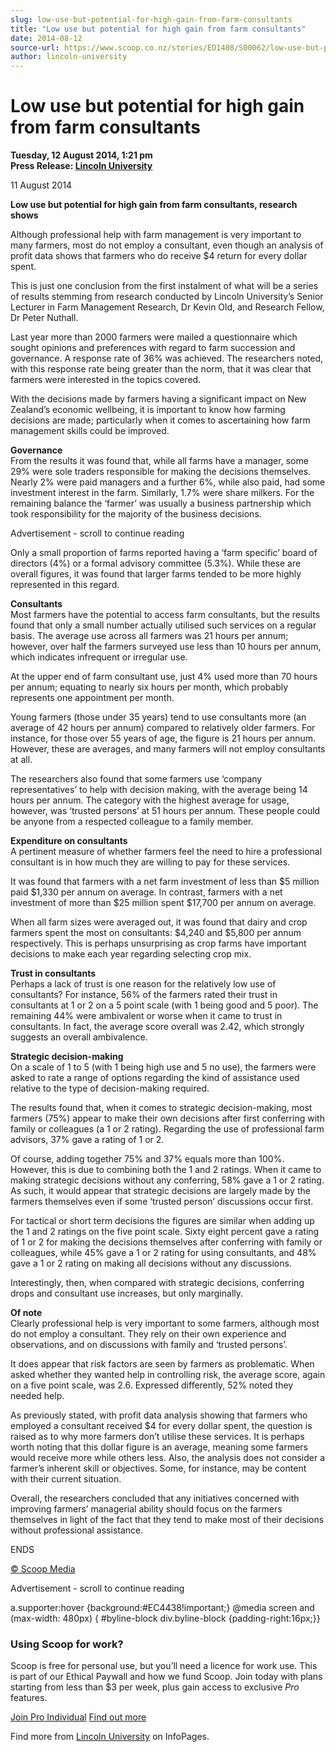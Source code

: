 ```yaml
---
slug: low-use-but-potential-for-high-gain-from-farm-consultants
title: "Low use but potential for high gain from farm consultants"
date: 2014-08-12
source-url: https://www.scoop.co.nz/stories/ED1408/S00062/low-use-but-potential-for-high-gain-from-farm-consultants.htm
author: lincoln-university
---
```

Low use but potential for high gain from farm consultants
=========================================================

**Tuesday, 12 August 2014, 1:21 pm**  
**Press Release: [Lincoln University](https://info.scoop.co.nz/Lincoln_University)**

11 August 2014

**Low use but potential for high gain from farm consultants, research shows**

Although professional help with farm management is very important to many farmers, most do not employ a consultant, even though an analysis of profit data shows that farmers who do receive $4 return for every dollar spent.

This is just one conclusion from the first instalment of what will be a series of results stemming from research conducted by Lincoln University’s Senior Lecturer in Farm Management Research, Dr Kevin Old, and Research Fellow, Dr Peter Nuthall.

Last year more than 2000 farmers were mailed a questionnaire which sought opinions and preferences with regard to farm succession and governance. A response rate of 36% was achieved. The researchers noted, with this response rate being greater than the norm, that it was clear that farmers were interested in the topics covered.

With the decisions made by farmers having a significant impact on New Zealand’s economic wellbeing, it is important to know how farming decisions are made; particularly when it comes to ascertaining how farm management skills could be improved.

**Governance**  
From the results it was found that, while all farms have a manager, some 29% were sole traders responsible for making the decisions themselves. Nearly 2% were paid managers and a further 6%, while also paid, had some investment interest in the farm. Similarly, 1.7% were share milkers. For the remaining balance the ‘farmer’ was usually a business partnership which took responsibility for the majority of the business decisions.

Advertisement - scroll to continue reading





Only a small proportion of farms reported having a ‘farm specific’ board of directors (4%) or a formal advisory committee (5.3%). While these are overall figures, it was found that larger farms tended to be more highly represented in this regard.

**Consultants**  
Most farmers have the potential to access farm consultants, but the results found that only a small number actually utilised such services on a regular basis. The average use across all farmers was 21 hours per annum; however, over half the farmers surveyed use less than 10 hours per annum, which indicates infrequent or irregular use.

At the upper end of farm consultant use, just 4% used more than 70 hours per annum; equating to nearly six hours per month, which probably represents one appointment per month.

Young farmers (those under 35 years) tend to use consultants more (an average of 42 hours per annum) compared to relatively older farmers. For instance, for those over 55 years of age, the figure is 21 hours per annum. However, these are averages, and many farmers will not employ consultants at all.

The researchers also found that some farmers use ‘company representatives’ to help with decision making, with the average being 14 hours per annum. The category with the highest average for usage, however, was ‘trusted persons’ at 51 hours per annum. These people could be anyone from a respected colleague to a family member.

**Expenditure on consultants**  
A pertinent measure of whether farmers feel the need to hire a professional consultant is in how much they are willing to pay for these services.

It was found that farmers with a net farm investment of less than $5 million paid $1,330 per annum on average. In contrast, farmers with a net investment of more than $25 million spent $17,700 per annum on average.

When all farm sizes were averaged out, it was found that dairy and crop farmers spent the most on consultants: $4,240 and $5,800 per annum respectively. This is perhaps unsurprising as crop farms have important decisions to make each year regarding selecting crop mix.

**Trust in consultants**  
Perhaps a lack of trust is one reason for the relatively low use of consultants? For instance, 56% of the farmers rated their trust in consultants at 1 or 2 on a 5 point scale (with 1 being good and 5 poor). The remaining 44% were ambivalent or worse when it came to trust in consultants. In fact, the average score overall was 2.42, which strongly suggests an overall ambivalence.

**Strategic decision-making**  
On a scale of 1 to 5 (with 1 being high use and 5 no use), the farmers were asked to rate a range of options regarding the kind of assistance used relative to the type of decision-making required.

The results found that, when it comes to strategic decision-making, most farmers (75%) appear to make their own decisions after first conferring with family or colleagues (a 1 or 2 rating). Regarding the use of professional farm advisors, 37% gave a rating of 1 or 2.

Of course, adding together 75% and 37% equals more than 100%. However, this is due to combining both the 1 and 2 ratings. When it came to making strategic decisions without any conferring, 58% gave a 1 or 2 rating. As such, it would appear that strategic decisions are largely made by the farmers themselves even if some ‘trusted person’ discussions occur first.

For tactical or short term decisions the figures are similar when adding up the 1 and 2 ratings on the five point scale. Sixty eight percent gave a rating of 1 or 2 for making the decisions themselves after conferring with family or colleagues, while 45% gave a 1 or 2 rating for using consultants, and 48% gave a 1 or 2 rating on making all decisions without any discussions.

Interestingly, then, when compared with strategic decisions, conferring drops and consultant use increases, but only marginally.

**Of note**  
Clearly professional help is very important to some farmers, although most do not employ a consultant. They rely on their own experience and observations, and on discussions with family and ‘trusted persons’.

It does appear that risk factors are seen by farmers as problematic. When asked whether they wanted help in controlling risk, the average score, again on a five point scale, was 2.6. Expressed differently, 52% noted they needed help.

As previously stated, with profit data analysis showing that farmers who employed a consultant received $4 for every dollar spent, the question is raised as to why more farmers don’t utilise these services. It is perhaps worth noting that this dollar figure is an average, meaning some farmers would receive more while others less. Also, the analysis does not consider a farmer’s inherent skill or objectives. Some, for instance, may be content with their current situation.

Overall, the researchers concluded that any initiatives concerned with improving farmers’ managerial ability should focus on the farmers themselves in light of the fact that they tend to make most of their decisions without professional assistance.

ENDS

[© Scoop Media](http://www.scoop.co.nz/about/terms.html)  

Advertisement - scroll to continue reading



a.supporter:hover {background:#EC4438!important;} @media screen and (max-width: 480px) { #byline-block div.byline-block {padding-right:16px;}}

### Using Scoop for work?

Scoop is free for personal use, but you’ll need a licence for work use. This is part of our Ethical Paywall and how we fund Scoop. Join today with plans starting from less than $3 per week, plus gain access to exclusive _Pro_ features.  
  
[Join Pro Individual](https://pro.scoop.co.nz/Individual/?from=ProIn24) [Find out more](https://pro.scoop.co.nz/using-scoop-for-work/?from=ProIn24)

Find more from [Lincoln University](https://info.scoop.co.nz/Lincoln_University) on InfoPages.